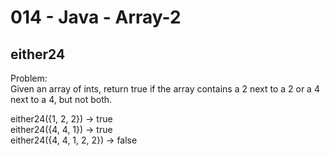 014 - Java - Array-2
=====================

either24
----------

Problem:  
Given an array of ints, return true if the array contains a 2 next to a 2 or a 4 next to a 4, but not both. 
>
either24({1, 2, 2}) → true  
either24({4, 4, 1}) → true  
either24({4, 4, 1, 2, 2}) → false  